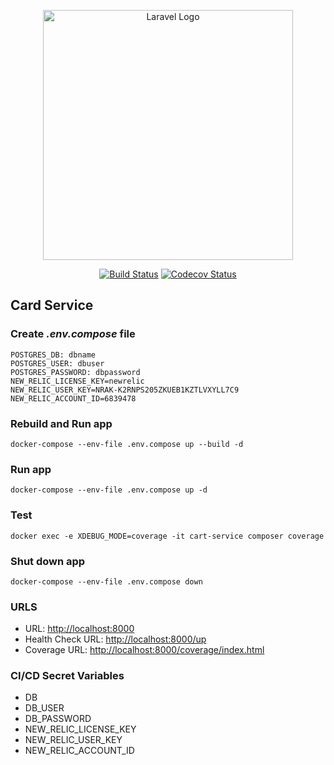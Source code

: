 <p align="center"><a href="https://laravel.com" target="_blank"><img src="https://raw.githubusercontent.com/laravel/art/master/logo-lockup/5%20SVG/2%20CMYK/1%20Full%20Color/laravel-logolockup-cmyk-red.svg" width="400" alt="Laravel Logo"></a></p>

<p align="center">
<a href="https://github.com/fontenele/ecommerce-cart-service/actions"><img src="https://github.com/fontenele/ecommerce-cart-service/actions/workflows/test.yml/badge.svg" alt="Build Status"></a>
<a href="https://codecov.io/gh/fontenele/ecommerce-cart-service"><img src="https://codecov.io/gh/fontenele/ecommerce-cart-service/branch/main/graph/badge.svg" alt="Codecov Status"></a>
</p>

## Card Service

### Create *.env.compose* file
```dotenv
POSTGRES_DB: dbname
POSTGRES_USER: dbuser
POSTGRES_PASSWORD: dbpassword
NEW_RELIC_LICENSE_KEY=newrelic
NEW_RELIC_USER_KEY=NRAK-K2RNPS205ZKUEB1KZTLVXYLL7C9
NEW_RELIC_ACCOUNT_ID=6839478

```

### Rebuild and Run app
```shell
docker-compose --env-file .env.compose up --build -d
```

### Run app
```shell
docker-compose --env-file .env.compose up -d
```

### Test
```shell
docker exec -e XDEBUG_MODE=coverage -it cart-service composer coverage
```

### Shut down app
```shell
docker-compose --env-file .env.compose down
```

### URLS
- URL: [http://localhost:8000](http://localhost:8000)
- Health Check URL: [http://localhost:8000/up](http://localhost:8000/up)
- Coverage URL: [http://localhost:8000/coverage/index.html](http://localhost:8000/coverage/index.html)

### CI/CD Secret Variables
- DB
- DB_USER
- DB_PASSWORD
- NEW_RELIC_LICENSE_KEY
- NEW_RELIC_USER_KEY
- NEW_RELIC_ACCOUNT_ID

